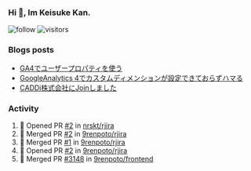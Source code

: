 ### Hi 👋, Im Keisuke Kan.

<!--
**9renpoto/9renpoto** is a ✨ _special_ ✨ repository because its `README.md` (this file) appears on your GitHub profile.

Here are some ideas to get you started:

- 🔭 I’m currently working on ...
- 🌱 I’m currently learning ...
- 👯 I’m looking to collaborate on ...
- 🤔 I’m looking for help with ...
- 💬 Ask me about ...
- 📫 How to reach me: ...
- 😄 Pronouns: ...
- ⚡ Fun fact: ...
-->

![follow](https://img.shields.io/github/followers/9renpoto?label=Follow&style=social)
![visitors](https://komarev.com/ghpvc/?username=9renpoto&label=Profile%20views&color=0e75b6&style=flat)

### Blogs posts

<!-- BLOG-POST-LIST:START -->
- [GA4でユーザープロパティを使う](https://9renpoto.dev/2021/02/21/google-analytics-4-user-properties/)
- [GoogleAnalytics 4でカスタムディメンションが設定できておらずハマる](https://9renpoto.dev/2021/02/13/google-analytics-4/)
- [CADDi株式会社にJoinしました](https://9renpoto.dev/2020/12/05/join/)
<!-- BLOG-POST-LIST:END -->

### Activity

<!--START_SECTION:activity-->
1. 💪 Opened PR [#2](https://github.com/nrskt/rjira/pull/2) in [nrskt/rjira](https://github.com/nrskt/rjira)
2. 🎉 Merged PR [#2](https://github.com/9renpoto/rjira/pull/2) in [9renpoto/rjira](https://github.com/9renpoto/rjira)
3. 🎉 Merged PR [#1](https://github.com/9renpoto/rjira/pull/1) in [9renpoto/rjira](https://github.com/9renpoto/rjira)
4. 💪 Opened PR [#2](https://github.com/9renpoto/rjira/pull/2) in [9renpoto/rjira](https://github.com/9renpoto/rjira)
5. 🎉 Merged PR [#3148](https://github.com/9renpoto/frontend/pull/3148) in [9renpoto/frontend](https://github.com/9renpoto/frontend)
<!--END_SECTION:activity-->

<!--START_SECTION:waka-->
<!--END_SECTION:waka-->